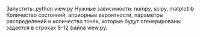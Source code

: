 Запустить: python view.py
Нужные зависимости: numpy, scipy, matplotlib
Количество состояний, априорные вероятности, параметры распределений
и количество точек, которые будут сгенерированы задается в строках 8-12 файла view.py.